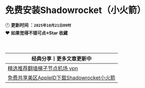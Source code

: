 # 免费安装Shadowrocket（小火箭）

🕛 **更新时间 ：`2025年10月21日09时`**  
❤️ **如果觉得不错可点⭐Star 收藏**  
<br><br>

| 经典分享丨更多文章更新中 | 
|------|
|[精选推荐翻墙梯子节点机场 vpn](https://github.com/wangzai69/fanqiang/blob/main/%E7%B2%BE%E9%80%89%E6%9C%BA%E5%9C%BA%E6%8E%A8%E8%8D%90.md)                |
|[免费共享美区AppleID下载Shadowrocket小火箭](https://github.com/wangzai69/fanqiang/blob/main/ios/Shadowrocket.md)   |

<br><br>
